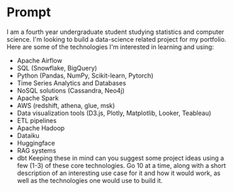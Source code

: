 # Prompt

I am a fourth year undergraduate student studying statistics and computer science. I'm looking to build a data-science related project for my portfolio. Here are some of the technologies I'm interested in learning and using:
- Apache Airflow
- SQL (Snowflake, BigQuery)
- Python (Pandas, NumPy, Scikit-learn, Pytorch)
- Time Series Analytics and Databases
- NoSQL solutions (Cassandra, Neo4j)
- Apache Spark
- AWS (redshift, athena, glue, msk)
- Data visualization tools (D3.js, Plotly, Matplotlib, Looker, Teableau)
- ETL pipelines
- Apache Hadoop
- Dataiku
- Huggingface
- RAG systems
- dbt
Keeping these in mind can you suggest some project ideas using a few (1-3) of these core technologies. Go 10 at a time, along with a short description of an interesting use case for it and how it would work, as well as the technologies one would use to build it.